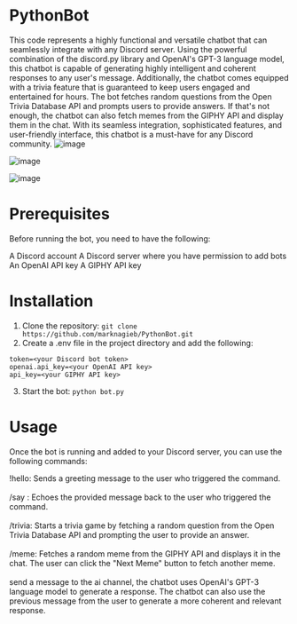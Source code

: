 # PythonBot

This code represents a highly functional and versatile chatbot that can seamlessly integrate with any Discord server. Using the powerful combination of the discord.py library and OpenAI's GPT-3 language model, this chatbot is capable of generating highly intelligent and coherent responses to any user's message. Additionally, the chatbot comes equipped with a trivia feature that is guaranteed to keep users engaged and entertained for hours. The bot fetches random questions from the Open Trivia Database API and prompts users to provide answers. If that's not enough, the chatbot can also fetch memes from the GIPHY API and display them in the chat. With its seamless integration, sophisticated features, and user-friendly interface, this chatbot is a must-have for any Discord community.
![image](https://user-images.githubusercontent.com/64073594/233247527-a821a2b6-1db9-488d-b72e-71c950f37a9f.png)

![image](https://user-images.githubusercontent.com/64073594/233247649-21749590-dd09-4f1a-861b-e372067d030c.png)

![image](https://user-images.githubusercontent.com/64073594/233248025-af293c48-c052-42d4-b447-82b00c0d6d5e.png)



# Prerequisites

Before running the bot, you need to have the following:

A Discord account
A Discord server where you have permission to add bots
An OpenAI API key
A GIPHY API key

# Installation
1. Clone the repository:
```git clone https://github.com/marknagieb/PythonBot.git```
2. Create a .env file in the project directory and add the following:
``` 
token=<your Discord bot token>
openai.api_key=<your OpenAI API key>
api_key=<your GIPHY API key>
```

3. Start the bot:
```python bot.py```

# Usage

Once the bot is running and added to your Discord server, you can use the following commands:

!hello: Sends a greeting message to the user who triggered the command.<br><br>
/say <message>: Echoes the provided message back to the user who triggered the command.<br><br>
/trivia: Starts a trivia game by fetching a random question from the Open Trivia Database API and prompting the user to provide an answer.<br><br>
/meme: Fetches a random meme from the GIPHY API and displays it in the chat. The user can click the "Next Meme" button to fetch another meme.<br><br>
send a message to the ai channel, the chatbot uses OpenAI's GPT-3 language model to generate a response. The chatbot can also use the previous message from the user to generate a more coherent and relevant response.
